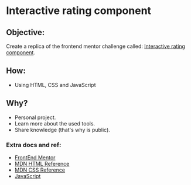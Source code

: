 # Interactive rating component

## Objective:
Create a replica of the frontend mentor challenge called: [Interactive rating component](https://www.frontendmentor.io/challenges/interactive-rating-component-koxpeBUmI).

## How:
- Using HTML, CSS and JavaScript
## Why?
- Personal project.
- Learn more about the used tools.
- Share knowledge (that's why is public).

### Extra docs and ref:
- [FrontEnd Mentor](https://www.frontendmentor.io/)
- [MDN HTML Reference](https://developer.mozilla.org/en-US/docs/Web/HTML)
- [MDN CSS Reference](https://developer.mozilla.org/en-US/docs/Web/CSS)
- [JavaScript](https://developer.mozilla.org/en-US/docs/Web/JavaScript)